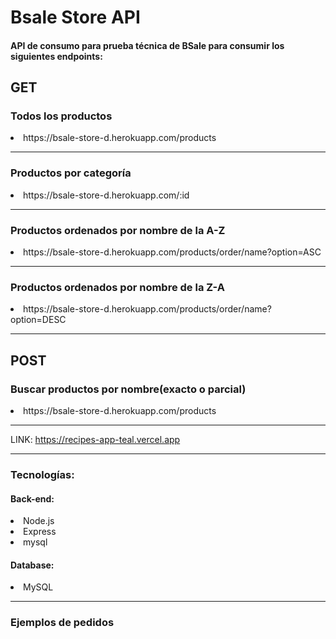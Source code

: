 # Bsale Store API

#### API de consumo para prueba técnica de BSale para consumir los siguientes endpoints:
## GET

### Todos los productos        

<li>https://bsale-store-d.herokuapp.com/products</li>

---

### Productos por categoría

<li>https://bsale-store-d.herokuapp.com/:id</li>

---

### Productos ordenados por nombre de la A-Z

<li>https://bsale-store-d.herokuapp.com/products/order/name?option=ASC</li>

---

### Productos ordenados por nombre de la Z-A

<li>https://bsale-store-d.herokuapp.com/products/order/name?option=DESC</li>

---

## POST 

### Buscar productos por nombre(exacto o parcial)

<li>https://bsale-store-d.herokuapp.com/products</li>
 
 ---
 
LINK: https://recipes-app-teal.vercel.app

---

### Tecnologías:

#### Back-end:
<li>Node.js</li>
<li>Express</li>
<li>mysql</li>

#### Database:
<li>MySQL</li>

---

### Ejemplos de pedidos

```

```